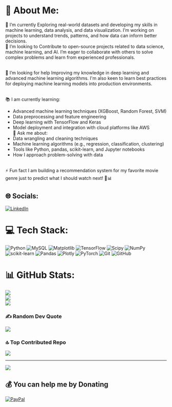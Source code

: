 # 💫 About Me:
🔭 I’m currently Exploring real-world datasets and developing my skills in machine learning, data analysis, and data visualization. I’m working on projects to understand trends, patterns, and how data can inform better decisions.<br>👯 I’m looking to Contribute to open-source projects related to data science, machine learning, and AI. I’m eager to collaborate with others to solve complex problems and learn from experienced professionals.

<br>🤝 I’m looking for help Improving my knowledge in deep learning and advanced machine learning algorithms. I'm also keen to learn best practices for deploying machine learning models into production environments.

<br>📚 I am currently learning: 
- Advanced machine learning techniques (XGBoost, Random Forest, SVM)
- Data preprocessing and feature engineering
- Deep learning with TensorFlow and Keras
- Model deployment and integration with cloud platforms like AWS<br>💬 Ask me about:
- Data wrangling and cleaning techniques
- Machine learning algorithms (e.g., regression, classification, clustering)
- Tools like Python, pandas, scikit-learn, and Jupyter notebooks
- How I approach problem-solving with data

<br>⚡ Fun fact I am building a recommendation system for my favorite movie genre just to predict what I should watch next! 🎥📊 


## 🌐 Socials:
[![LinkedIn](https://img.shields.io/badge/LinkedIn-%230077B5.svg?logo=linkedin&logoColor=white)](https://linkedin.com/in/ryan-andere) 

# 💻 Tech Stack:
![Python](https://img.shields.io/badge/python-3670A0?style=for-the-badge&logo=python&logoColor=ffdd54) ![MySQL](https://img.shields.io/badge/mysql-4479A1.svg?style=for-the-badge&logo=mysql&logoColor=white) ![Matplotlib](https://img.shields.io/badge/Matplotlib-%23ffffff.svg?style=for-the-badge&logo=Matplotlib&logoColor=black) ![TensorFlow](https://img.shields.io/badge/TensorFlow-%23FF6F00.svg?style=for-the-badge&logo=TensorFlow&logoColor=white) ![Scipy](https://img.shields.io/badge/SciPy-%230C55A5.svg?style=for-the-badge&logo=scipy&logoColor=%white) ![NumPy](https://img.shields.io/badge/numpy-%23013243.svg?style=for-the-badge&logo=numpy&logoColor=white) ![scikit-learn](https://img.shields.io/badge/scikit--learn-%23F7931E.svg?style=for-the-badge&logo=scikit-learn&logoColor=white) ![Pandas](https://img.shields.io/badge/pandas-%23150458.svg?style=for-the-badge&logo=pandas&logoColor=white) ![Plotly](https://img.shields.io/badge/Plotly-%233F4F75.svg?style=for-the-badge&logo=plotly&logoColor=white) ![PyTorch](https://img.shields.io/badge/PyTorch-%23EE4C2C.svg?style=for-the-badge&logo=PyTorch&logoColor=white) ![Git](https://img.shields.io/badge/git-%23F05033.svg?style=for-the-badge&logo=git&logoColor=white) ![GitHub](https://img.shields.io/badge/github-%23121011.svg?style=for-the-badge&logo=github&logoColor=white)
# 📊 GitHub Stats:
![](https://github-readme-stats.vercel.app/api?username=Andere-Ryan&theme=dark&hide_border=true&include_all_commits=true&count_private=true)<br/>
![](https://github-readme-streak-stats.herokuapp.com/?user=Andere-Ryan&theme=dark&hide_border=true)<br/>
![](https://github-readme-stats.vercel.app/api/top-langs/?username=Andere-Ryan&theme=dark&hide_border=true&include_all_commits=true&count_private=true&layout=compact)

### ✍️ Random Dev Quote
![](https://quotes-github-readme.vercel.app/api?type=horizontal&theme=radical)

### 🔝 Top Contributed Repo
![](https://github-contributor-stats.vercel.app/api?username=Andere-Ryan&limit=5&theme=dark&combine_all_yearly_contributions=true)

---
[![](https://visitcount.itsvg.in/api?id=Andere-Ryan&icon=0&color=0)](https://visitcount.itsvg.in)

  ## 💰 You can help me by Donating
  [![PayPal](https://img.shields.io/badge/PayPal-00457C?style=for-the-badge&logo=paypal&logoColor=white)](https://paypal.me/andereryan18@gmail.com) 

  
<!-- Proudly created with GPRM ( https://gprm.itsvg.in ) -->
